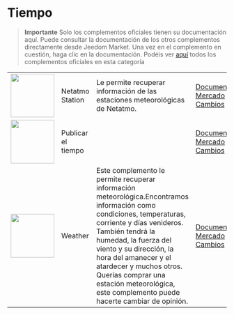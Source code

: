 
# Tiempo


>**Importante**
>Solo los complementos oficiales tienen su documentación aquí. Puede consultar la documentación de los otros complementos directamente desde Jeedom Market. Una vez en el complemento en cuestión, haga clic en la documentación.
>Podéis ver [aquí](https://market.jeedom.com/index.php?v=d&p=market&type=plugin&categorie=weather) todos los complementos oficiales en esta categoría


| | | | |
|--- | --- | --- | ---|
|<img src="netatmoWeather/netatmoWeather_icon.png" class="pluginLogo" width="100" />|Netatmo Station|Le permite recuperar información de las estaciones meteorológicas de Netatmo.|[Documentación](netatmoWeather/index.md)<br/>[Mercado](https://market.jeedom.com/index.php?v=d&p=market_display&id=133)<br/>[Cambios](netatmoWeather/changelog.md)|
|<img src="publiemeteo/publiemeteo_icon.png" class="pluginLogo" width="100" />|Publicar el tiempo||[Documentación](publiemeteo/index.md)<br/>[Mercado](https://market.jeedom.com/index.php?v=d&p=market_display&id=2318)<br/>[Cambios](publiemeteo/changelog.md)|
|<img src="weather/weather_icon.png" class="pluginLogo" width="100" />|Weather|Este complemento le permite recuperar información meteorológica.Encontramos información como condiciones, temperaturas, corriente y días venideros. También tendrá la humedad, la fuerza del viento y su dirección, la hora del amanecer y el atardecer y muchos otros. Querías comprar una estación meteorológica, este complemento puede hacerte cambiar de opinión.|[Documentación](weather/index.md)<br/>[Mercado](https://market.jeedom.com/index.php?v=d&p=market_display&id=7)<br/>[Cambios](weather/changelog.md)|
